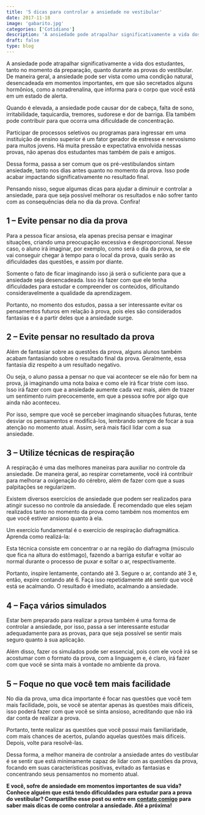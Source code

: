 ```yaml
---
title: '5 dicas para controlar a ansiedade no vestibular'
date: 2017-11-18
image: 'gabarito.jpg'
categories: ['Cotidiano']
description: 'A ansiedade pode atrapalhar significativamente a vida dos estudantes, tanto no momento da preparação, quanto durante as provas...Ansiedade no vestibular...'
draft: false
type: blog
---
```


A ansiedade pode atrapalhar significativamente a vida dos estudantes, tanto no momento da preparação, quanto durante as provas do vestibular. De maneira geral, a ansiedade pode ser vista como uma condição natural, desencadeada em momentos importantes, em que são secretados alguns hormônios, como a noradrenalina, que informa para o corpo que você está em um estado de alerta.

Quando é elevada, a ansiedade pode causar dor de cabeça, falta de sono, irritabilidade, taquicardia, tremores, sudorese e dor de barriga. Ela também pode contribuir para que ocorra uma dificuldade de concentração.

Participar de processos seletivos ou programas para ingressar em uma instituição de ensino superior é um fator gerador de estresse e nervosismo para muitos jovens. Há muita pressão e expectativa envolvida nessas provas, não apenas dos estudantes mas também de pais e amigos.

Dessa forma, passa a ser comum que os pré-vestibulandos sintam ansiedade, tanto nos dias antes quanto no momento da prova. Isso pode acabar impactando significativamente no resultado final.

Pensando nisso, segue algumas dicas para ajudar a diminuir e controlar a ansiedade, para que seja possível melhorar os resultados e não sofrer tanto com as consequências dela no dia da prova. Confira!

## **1 – Evite pensar no dia da prova**

Para a pessoa ficar ansiosa, ela apenas precisa pensar e imaginar situações, criando uma preocupação excessiva e desproporcional. Nesse caso, o aluno irá imaginar, por exemplo, como será o dia da prova, se ele vai conseguir chegar à tempo para o local da prova, quais serão as dificuldades das questões, e assim por diante.

Somente o fato de ficar imaginando isso já será o suficiente para que a ansiedade seja desencadeada. Isso irá fazer com que ele tenha dificuldades para estudar e compreender os conteúdos, dificultando consideravelmente a qualidade da aprendizagem.

Portanto, no momento dos estudos, passa a ser interessante evitar os pensamentos futuros em relação à prova, pois eles são considerados fantasias e é a partir deles que a ansiedade surge.

## **2 – Evite pensar no resultado da prova**

Além de fantasiar sobre as questões da prova, alguns alunos também acabam fantasiando sobre o resultado final da prova. Geralmente, essa fantasia diz respeito a um resultado negativo.

Ou seja, o aluno passa a pensar no que vai acontecer se ele não for bem na prova, já imaginando uma nota baixa e como ele irá ficar triste com isso. Isso irá fazer com que a ansiedade aumente cada vez mais, além de trazer um sentimento ruim precocemente, em que a pessoa sofre por algo que ainda não aconteceu.

Por isso, sempre que você se perceber imaginando situações futuras, tente desviar os pensamentos e modificá-los, lembrando sempre de focar a sua atenção no momento atual. Assim, será mais fácil lidar com a sua ansiedade.

## **3 – Utilize técnicas de respiração**

A respiração é uma das melhores maneiras para auxiliar no controle da ansiedade. De maneira geral, ao respirar corretamente, você irá contribuir para melhorar a oxigenação do cérebro, além de fazer com que a suas palpitações se regularizem.

Existem diversos exercícios de ansiedade que podem ser realizados para atingir sucesso no controle da ansiedade. É recomendado que eles sejam realizados tanto no momento da prova como também nos momentos em que você estiver ansioso quanto à ela.

Um exercício fundamental é o exercício de respiração diafragmática. Aprenda como realizá-la:

Esta técnica consiste em concentrar o ar na região do diafragma (músculo que fica na altura do estômago), fazendo a barriga estufar e voltar ao normal durante o processo de puxar e soltar o ar, respectivamente.

Portanto, inspire lentamente, contando até 3. Segure o ar, contando até 3 e, então, expire contando até 6. Faça isso repetidamente até sentir que você está se acalmando. O resultado é imediato, acalmando a ansiedade.

## **4 – Faça vários simulados**

Estar bem preparado para realizar a prova também é uma forma de controlar a ansiedade, por isso, passa a ser interessante estudar adequadamente para as provas, para que seja possível se sentir mais seguro quanto à sua aplicação.

Além disso, fazer os simulados pode ser essencial, pois com ele você irá se acostumar com o formato da prova, com a linguagem e, é claro, irá fazer com que você se sinta mais à vontade no ambiente da prova.

## **5 – Foque no que você tem mais facilidade**

No dia da prova, uma dica importante é focar nas questões que você tem mais facilidade, pois, se você se atentar apenas às questões mais difíceis, isso poderá fazer com que você se sinta ansioso, acreditando que não irá dar conta de realizar a prova.

Portanto, tente realizar as questões que você possui mais familiaridade, com mais chances de acertos, pulando aquelas questões mais difíceis. Depois, volte para resolvê-las.

Dessa forma, a melhor maneira de controlar a ansiedade antes do vestibular é se sentir que está minimamente capaz de lidar com as questões da prova, focando em suas características positivas, evitado as fantasias e concentrando seus pensamentos no momento atual.

**E você, sofre de ansiedade em momentos importantes de sua vida? Conhece alguém que está tendo dificuldades para estudar para a prova do vestibular? Compartilhe esse post ou entre em** [**contato comigo**](/contato/) **para saber mais dicas de como controlar a ansiedade. Até a próxima!**
